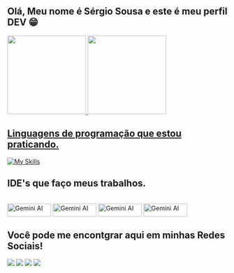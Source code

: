## Olá, Meu nome é Sérgio Sousa e este é meu perfil DEV 😁

 <div>
   <a href="https://github.com/SergioDevSousa">
   <img height="180em" src="https://github-readme-stats.vercel.app/api?username=SergioDevSousa&show_icons=true&theme=tokyonight&include_all_commits=true&count_private=true"/>
   <img height="180em" src="https://github-readme-stats.vercel.app/api/top-langs/?username=SergioDevSousa&layout=compact&langs_count=6&theme=tokyonight"/>
</div>
    
## Linguagens de programação que estou praticando.

[![My Skills](https://skillicons.dev/icons?i=py,js,css,html,nodejs,figma&theme=light)](https://skillicons.dev)

</div>

## IDE's que faço meus trabalhos.

<div style="display: inline_block"><br>
  <img align="center" alt="Gemini AI" height="30" width="100" src="https://img.shields.io/badge/Gemini-8E75B2?style=for-the-badge&logo=googlebard&logoColor=fff">
  <img align="center" alt="Gemini AI" height="30" width="100" src="https://img.shields.io/badge/Colab-F9AB00?style=for-the-badge&logo=googlecolab&color=525252">
  <img align="center" alt="Gemini AI" height="30" width="100" src="https://img.shields.io/badge/VSCode-0078D4?style=for-the-badge&logo=visual%20studio%20code&logoColor=white">
  <img align="center" alt="Gemini AI" height="30" width="100" src="https://img.shields.io/badge/ChatGPT-74aa9c?style=for-the-badge&logo=openai&logoColor=white">
  
</div>
 
## Você pode me encontgrar aqui em minhas Redes Sociais!
 
<div> 
  <a href="https://www.youtube.com/@TecServ/featured" target="_blank"><img src="https://img.shields.io/badge/YouTube-FF0000?style=for-the-badge&logo=youtube&logoColor=white" target="_blank"></a>
 <a href="sergiosousa_33291" target="_blank"><img src="https://img.shields.io/badge/Discord-7289DA?style=for-the-badge&logo=discord&logoColor=white" target="_blank"></a> 
  <a href = "oxenttesergio@gmail.com"><img src="https://img.shields.io/badge/-Gmail-%23333?style=for-the-badge&logo=gmail&logoColor=white" target="_blank"></a>
  <a href="https://www.linkedin.com/in/sergiosousa-ti/" target="_blank"><img src="https://img.shields.io/badge/-LinkedIn-%230077B5?style=for-the-badge&logo=linkedin&logoColor=white" target="_blank"></a>
</div>